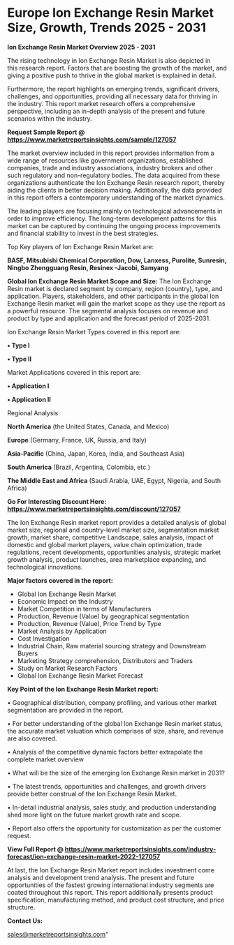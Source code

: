  # Europe Ion Exchange Resin Market Size, Growth, Trends 2025 - 2031

<Strong> Ion Exchange Resin Market Overview 2025 - 2031</strong>

The rising technology in Ion Exchange Resin Market is also depicted in this research report. Factors that are boosting the growth of the market, and giving a positive push to thrive in the global market is explained in detail.

Furthermore, the report highlights on emerging trends, significant drivers, challenges, and opportunities, providing all necessary data for thriving in the industry. This report market research offers a comprehensive perspective, including an in-depth analysis of the present and future scenarios within the industry.

<strong>Request Sample Report @ <a href=https://www.marketreportsinsights.com/sample/127057>https://www.marketreportsinsights.com/sample/127057</a></strong>

The market overview included in this report provides information from a wide range of resources like government organizations, established companies, trade and industry associations, industry brokers and other such regulatory and non-regulatory bodies. The data acquired from these organizations authenticate the Ion Exchange Resin research report, thereby aiding the clients in better decision making. Additionally, the data provided in this report offers a contemporary understanding of the market dynamics.

The leading players are focusing mainly on technological advancements in order to improve efficiency. The long-term development patterns for this market can be captured by continuing the ongoing process improvements and financial stability to invest in the best strategies.

Top Key players of Ion Exchange Resin Market are:

<strong>BASF, Mitsubishi Chemical Corporation, Dow, Lanxess, Purolite, Sunresin, Ningbo Zhengguang Resin, Resinex -Jacobi, Samyang</strong>

<strong><b>Global Ion Exchange Resin Market Scope and Size:</b></strong>
The Ion Exchange Resin market is declared segment by company, region (country), type, and application. Players, stakeholders, and other participants in the global Ion Exchange Resin market will gain the market scope as they use the report as a powerful resource. The segmental analysis focuses on revenue and product by type and application and the forecast period of 2025-2031.

Ion Exchange Resin Market Types covered in this report are:

<strong>• Type I

• Type II</strong>

Market Applications covered in this report are:

<strong>• Application I

• Application II</strong> 

Regional Analysis

<strong>North America</strong> (the United States, Canada, and Mexico)

<strong>Europe</strong> (Germany, France, UK, Russia, and Italy)

<strong>Asia-Pacific</strong> (China, Japan, Korea, India, and Southeast Asia)

<strong>South America</strong> (Brazil, Argentina, Colombia, etc.)

<strong>The Middle East and Africa</strong> (Saudi Arabia, UAE, Egypt, Nigeria, and South Africa)

<strong>Go For Interesting Discount Here: <a href=https://www.marketreportsinsights.com/discount/127057>https://www.marketreportsinsights.com/discount/127057</a></strong>

The Ion Exchange Resin market report provides a detailed analysis of global market size, regional and country-level market size, segmentation market growth, market share, competitive Landscape, sales analysis, impact of domestic and global market players, value chain optimization, trade regulations, recent developments, opportunities analysis, strategic market growth analysis, product launches, area marketplace expanding, and technological innovations.

<strong><b>Major factors covered in the report:</b></strong>
<ul>
  <li>Global Ion Exchange Resin Market </li>
  <li>Economic Impact on the Industry</li>
  <li>Market Competition in terms of Manufacturers</li>
  <li>Production, Revenue (Value) by geographical segmentation</li>
  <li>Production, Revenue (Value), Price Trend by Type</li>
  <li>Market Analysis by Application</li>
  <li>Cost Investigation</li>
  <li>Industrial Chain, Raw material sourcing strategy and Downstream Buyers</li>
  <li>Marketing Strategy comprehension, Distributors and Traders</li>
  <li>Study on Market Research Factors</li>
  <li>Global Ion Exchange Resin Market Forecast</li>
</ul>

<strong><b>Key Point of the Ion Exchange Resin Market report:</b></strong>

• Geographical distribution, company profiling, and various other market segmentation are provided in the report.

• For better understanding of the global Ion Exchange Resin market status, the accurate market valuation which comprises of size, share, and revenue are also covered.

• Analysis of the competitive dynamic factors better extrapolate the complete market overview

• What will be the size of the emerging Ion Exchange Resin market in 2031?

• The latest trends, opportunities and challenges, and growth drivers provide better construal of the Ion Exchange Resin Market.

• In-detail industrial analysis, sales study, and production understanding shed more light on the future market growth rate and scope.

• Report also offers the opportunity for customization as per the customer request.

<strong><b>View Full Report @ <a href=https://www.marketreportsinsights.com/industry-forecast/ion-exchange-resin-market-2022-127057>https://www.marketreportsinsights.com/industry-forecast/ion-exchange-resin-market-2022-127057</a></b></strong>


At last, the Ion Exchange Resin Market report includes investment come analysis and development trend analysis. The present and future opportunities of the fastest growing international industry segments are coated throughout this report. This report additionally presents product specification, manufacturing method, and product cost structure, and price structure.

<strong>Contact Us:</strong>

sales@marketreportsinsights.com"
